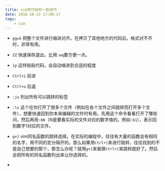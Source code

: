 ```yaml
---
title: vim写代码的一些技巧
date: 2016-10-23 17:08:17
tags:
	- vim
---
```

* `gg=G` 把整个文件进行缩进对齐。在拷贝了其他地方的代码后，格式对不齐时，非常有用。
* `ZZ` 快速保存退出，比用`:wq`要方便一点。
* `]p` 这样粘贴代码，会自动缩进到合适的程度
* `Ctrl+i` 前进
* `Ctrl+o` 后退
* `:ju` 列出所有可以跳转的标签
* `:ls` 这个在你打开了很多个文件（例如在各个文件之间跳转而打开多个文件），想要快速回到你本来编辑的文件时有用。先用这个命令看看打开了哪些问，然后再用`:bN`（N是要看实际的文件对应的数字值的。例如`:b1`），表示回到数字1对应的文件。

* `g+]` vim同名函数的跳转选择。在实际的编程中，往往有大量的函数会有相同的名字，用不同的宏分隔开的。那么如果用`Ctrl+]`来进行跳转，往往找到的不是自己想要的那个，那怎么办呢？就用`g+]`来替换`Ctrl+]`来跳转就好了。然后会把所有的同名函数列出来让你选择的。
* 
